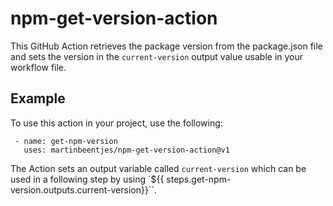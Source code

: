 # npm-get-version-action

This GitHub Action retrieves the package version from the package.json file and sets the version in the `current-version` output value usable in your workflow file.

## Example

To use this action in your project, use the following:

```
 - name: get-npm-version
   uses: martinbeentjes/npm-get-version-action@v1
```

The Action sets an output variable called `current-version` which can be used in a following step by using `${{ steps.get-npm-version.outputs.current-version}}``.
